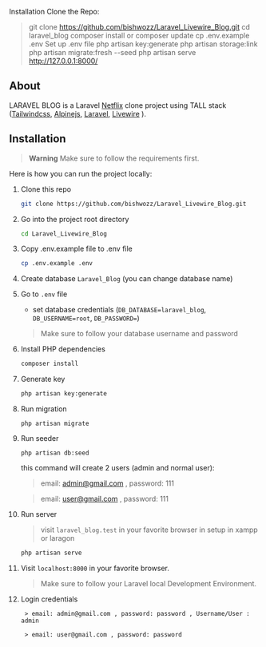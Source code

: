 Installation
Clone the Repo:
> git clone https://github.com/bishwozz/Laravel_Livewire_Blog.git
> cd laravel_blog
> composer install or composer update
> cp .env.example .env
> Set up .env file
> php artisan key:generate
> php artisan storage:link
> php artisan migrate:fresh --seed
> php artisan serve
http://127.0.0.1:8000/

## About

LARAVEL BLOG is a Laravel [Netflix](https://netflix.com) clone project using TALL stack ([Tailwindcss](https://tailwindcss.com/), [Alpinejs](https://github.com/alpinejs/alpine/), [Laravel](https://laravel.com/), [Livewire](https://laravel-livewire.com/) ).



## Installation

> **Warning**
> Make sure to follow the requirements first.

Here is how you can run the project locally:
1. Clone this repo
    ```sh
    git clone https://github.com/bishwozz/Laravel_Livewire_Blog.git
    ```

1. Go into the project root directory
    ```sh
    cd Laravel_Livewire_Blog
    ```

1. Copy .env.example file to .env file
    ```sh
    cp .env.example .env
    ```
1. Create database `Laravel_Blog` (you can change database name)


1. Go to `.env` file 
    - set database credentials (`DB_DATABASE=laravel_blog`, `DB_USERNAME=root`, `DB_PASSWORD=`)
    > Make sure to follow your database username and password

1. Install PHP dependencies 
    ```sh
    composer install
    ```

1. Generate key 
    ```sh
    php artisan key:generate
    ```

1. Run migration
    ```
    php artisan migrate
    ```
    
1. Run seeder
    ```
    php artisan db:seed
    ```
    this command will create 2 users (admin and normal user):
     > email: admin@gmail.com , password: 111

     > email: user@gmail.com , password: 111 

1. Run server 
    >  visit `laravel_blog.test` in your favorite browser in setup in xampp or laragon
   
    ```sh
    php artisan serve
    ```  

1. Visit `localhost:8000` in your favorite browser.     

    > Make sure to follow your Laravel local Development Environment.


1. Login credentials
    ```
     > email: admin@gmail.com , password: password , Username/User : admin 

     > email: user@gmail.com , password: password 